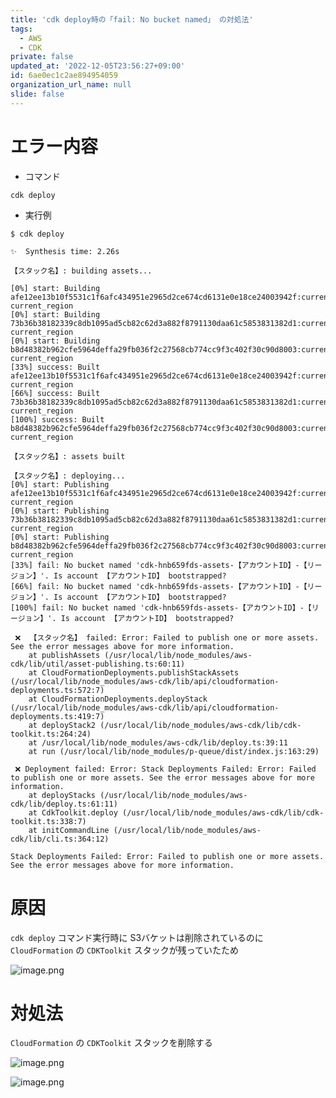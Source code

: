 ```yaml
---
title: 'cdk deploy時の「fail: No bucket named」 の対処法'
tags:
  - AWS
  - CDK
private: false
updated_at: '2022-12-05T23:56:27+09:00'
id: 6ae0ec1c2ae894954059
organization_url_name: null
slide: false
---
```

# エラー内容
- コマンド
```bash:コマンド
cdk deploy
```
- 実行例
```bash:実行例
$ cdk deploy

✨  Synthesis time: 2.26s

【スタック名】: building assets...

[0%] start: Building afe12ee13b10f5531c1f6afc434951e2965d2ce674cd6131e0e18ce24003942f:current_account-current_region
[0%] start: Building 73b36b38182339c8db1095ad5cb82c62d3a882f8791130daa61c5853831382d1:current_account-current_region
[0%] start: Building b8d48382b962cfe5964deffa29fb036f2c27568cb774cc9f3c402f30c90d8003:current_account-current_region
[33%] success: Built afe12ee13b10f5531c1f6afc434951e2965d2ce674cd6131e0e18ce24003942f:current_account-current_region
[66%] success: Built 73b36b38182339c8db1095ad5cb82c62d3a882f8791130daa61c5853831382d1:current_account-current_region
[100%] success: Built b8d48382b962cfe5964deffa29fb036f2c27568cb774cc9f3c402f30c90d8003:current_account-current_region

【スタック名】: assets built

【スタック名】: deploying...
[0%] start: Publishing afe12ee13b10f5531c1f6afc434951e2965d2ce674cd6131e0e18ce24003942f:current_account-current_region
[0%] start: Publishing 73b36b38182339c8db1095ad5cb82c62d3a882f8791130daa61c5853831382d1:current_account-current_region
[0%] start: Publishing b8d48382b962cfe5964deffa29fb036f2c27568cb774cc9f3c402f30c90d8003:current_account-current_region
[33%] fail: No bucket named 'cdk-hnb659fds-assets-【アカウントID】-【リージョン】'. Is account 【アカウントID】 bootstrapped?
[66%] fail: No bucket named 'cdk-hnb659fds-assets-【アカウントID】-【リージョン】'. Is account 【アカウントID】 bootstrapped?
[100%] fail: No bucket named 'cdk-hnb659fds-assets-【アカウントID】-【リージョン】'. Is account 【アカウントID】 bootstrapped?

 ❌  【スタック名】 failed: Error: Failed to publish one or more assets. See the error messages above for more information.
    at publishAssets (/usr/local/lib/node_modules/aws-cdk/lib/util/asset-publishing.ts:60:11)
    at CloudFormationDeployments.publishStackAssets (/usr/local/lib/node_modules/aws-cdk/lib/api/cloudformation-deployments.ts:572:7)
    at CloudFormationDeployments.deployStack (/usr/local/lib/node_modules/aws-cdk/lib/api/cloudformation-deployments.ts:419:7)
    at deployStack2 (/usr/local/lib/node_modules/aws-cdk/lib/cdk-toolkit.ts:264:24)
    at /usr/local/lib/node_modules/aws-cdk/lib/deploy.ts:39:11
    at run (/usr/local/lib/node_modules/p-queue/dist/index.js:163:29)

 ❌ Deployment failed: Error: Stack Deployments Failed: Error: Failed to publish one or more assets. See the error messages above for more information.
    at deployStacks (/usr/local/lib/node_modules/aws-cdk/lib/deploy.ts:61:11)
    at CdkToolkit.deploy (/usr/local/lib/node_modules/aws-cdk/lib/cdk-toolkit.ts:338:7)
    at initCommandLine (/usr/local/lib/node_modules/aws-cdk/lib/cli.ts:364:12)

Stack Deployments Failed: Error: Failed to publish one or more assets. See the error messages above for more information.
```

# 原因
`cdk deploy` コマンド実行時に S3バケットは削除されているのに `CloudFormation` の `CDKToolkit` スタックが残っていたため

![image.png](https://qiita-image-store.s3.ap-northeast-1.amazonaws.com/0/449867/f4cb5582-fc26-83d5-5185-68093c4bdef5.png)

# 対処法

`CloudFormation` の `CDKToolkit` スタックを削除する

![image.png](https://qiita-image-store.s3.ap-northeast-1.amazonaws.com/0/449867/48754a9b-f40d-ae29-8a11-579845f2332c.png)

![image.png](https://qiita-image-store.s3.ap-northeast-1.amazonaws.com/0/449867/3bd592de-36d6-01df-aac4-a4326afc1b11.png)

